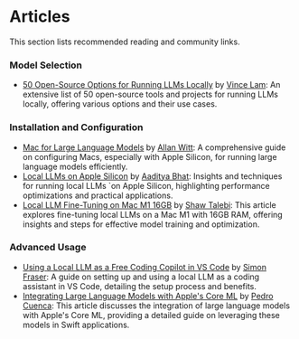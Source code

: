 # Articles

This section lists recommended reading and community links.



### Model Selection

* [50 Open-Source Options for Running LLMs Locally](https://medium.com/thedeephub/50-open-source-options-for-running-llms-locally-db1ec6f5a54f) by [Vince Lam](https://medium.com/@vince-lam): An extensive list of 50 open-source tools and projects for running LLMs locally, offering various options and their use cases.

### Installation and Configuration

* [Mac for Large Language Models](https://www.hardware-corner.net/guides/mac-for-large-language-models/) by [Allan Witt](https://www.hardware-corner.net/): A comprehensive guide on configuring Macs, especially with Apple Silicon, for running large language models efficiently.
* [Local LLMs on Apple Silicon](https://medium.com/@aadityaubhat/local-llms-on-apple-silicon-39194de71ab7) by [Aaditya Bhat](https://medium.com/@aadityaubhat): Insights and techniques for running local LLMs \`on Apple Silicon, highlighting performance optimizations and practical applications.
* [Local LLM Fine-Tuning on Mac M1 16GB](https://towardsdatascience.com/local-llm-fine-tuning-on-mac-m1-16gb-f59f4f598be7) by [Shaw Talebi](https://shawhin.medium.com/): This article explores fine-tuning local LLMs on a Mac M1 with 16GB RAM, offering insights and steps for effective model training and optimization.

### Advanced Usage

* [Using a Local LLM as a Free Coding Copilot in VS Code](https://medium.com/@smfraser/how-to-use-a-local-llm-as-a-free-coding-copilot-in-vs-code-6dffc053369d) by [Simon Fraser](https://medium.com/@smfraser): A guide on setting up and using a local LLM as a coding assistant in VS Code, detailing the setup process and benefits.
* [Integrating Large Language Models with Apple's Core ML](https://huggingface.co/blog/swift-coreml-llm) by [Pedro Cuenca](https://huggingface.co/pcuenq): This article discusses the integration of large language models with Apple's Core ML, providing a detailed guide on leveraging these models in Swift applications.
